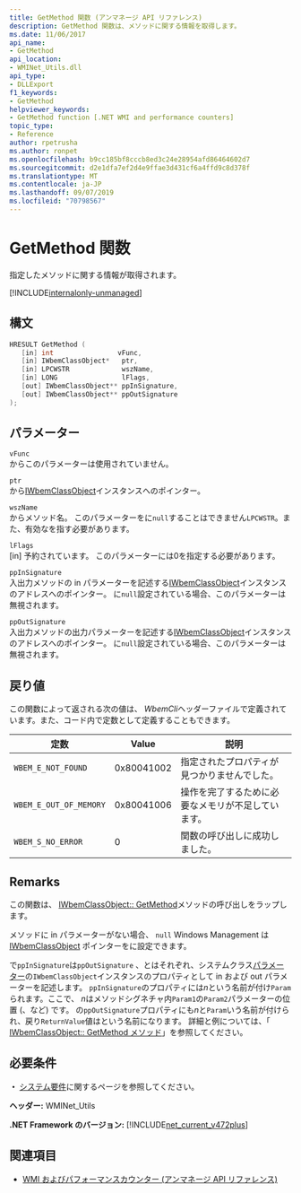 ```yaml
---
title: GetMethod 関数 (アンマネージ API リファレンス)
description: GetMethod 関数は、メソッドに関する情報を取得します。
ms.date: 11/06/2017
api_name:
- GetMethod
api_location:
- WMINet_Utils.dll
api_type:
- DLLExport
f1_keywords:
- GetMethod
helpviewer_keywords:
- GetMethod function [.NET WMI and performance counters]
topic_type:
- Reference
author: rpetrusha
ms.author: ronpet
ms.openlocfilehash: b9cc185bf8cccb8ed3c24e28954afd86464602d7
ms.sourcegitcommit: d2e1dfa7ef2d4e9ffae3d431cf6a4ffd9c8d378f
ms.translationtype: MT
ms.contentlocale: ja-JP
ms.lasthandoff: 09/07/2019
ms.locfileid: "70798567"
---
```

# <a name="getmethod-function"></a>GetMethod 関数

指定したメソッドに関する情報が取得されます。

[!INCLUDE[internalonly-unmanaged](../../../../includes/internalonly-unmanaged.md)]

## <a name="syntax"></a>構文

```cpp
HRESULT GetMethod (
   [in] int                vFunc,
   [in] IWbemClassObject*   ptr,
   [in] LPCWSTR             wszName,
   [in] LONG                lFlags,
   [out] IWbemClassObject** ppInSignature,
   [out] IWbemClassObject** ppOutSignature
);
```

## <a name="parameters"></a>パラメーター

`vFunc`\
からこのパラメーターは使用されていません。

`ptr`\
から[IWbemClassObject](/windows/desktop/api/wbemcli/nn-wbemcli-iwbemclassobject)インスタンスへのポインター。

`wszName`\
からメソッド名。 このパラメーターをに`null`することはできません`LPCWSTR`。また、有効なを指す必要があります。

`lFlags`\
[in] 予約されています。 このパラメーターには0を指定する必要があります。

`ppInSignature`\
入出力メソッドの in パラメーターを記述する[IWbemClassObject](/windows/desktop/api/wbemcli/nn-wbemcli-iwbemclassobject)インスタンスのアドレスへのポインター。 に`null`設定されている場合、このパラメーターは無視されます。

`ppOutSignature`\
入出力メソッドの出力パラメーターを記述する[IWbemClassObject](/windows/desktop/api/wbemcli/nn-wbemcli-iwbemclassobject)インスタンスのアドレスへのポインター。 に`null`設定されている場合、このパラメーターは無視されます。

## <a name="return-value"></a>戻り値

この関数によって返される次の値は、 *WbemCli*ヘッダーファイルで定義されています。また、コード内で定数として定義することもできます。

|定数  |Value  |説明  |
|---------|---------|---------|
|`WBEM_E_NOT_FOUND` | 0x80041002 | 指定されたプロパティが見つかりませんでした。 |
|`WBEM_E_OUT_OF_MEMORY` | 0x80041006 | 操作を完了するために必要なメモリが不足しています。 |
|`WBEM_S_NO_ERROR` | 0 | 関数の呼び出しに成功しました。  |

## <a name="remarks"></a>Remarks

この関数は、 [IWbemClassObject:: GetMethod](/windows/desktop/api/wbemcli/nf-wbemcli-iwbemclassobject-getmethod)メソッドの呼び出しをラップします。

メソッドに in パラメーターがない場合、 `null` Windows Management は [IWbemClassObject](/windows/desktop/api/wbemcli/nn-wbemcli-iwbemclassobject) ポインターをに設定できます。

で`ppInSignature`は`ppOutSignature` 、とはそれぞれ、システムクラス[パラメーター](/windows/desktop/WmiSdk/--parameters)の`IWbemClassObject`インスタンスのプロパティとして in および out パラメーターを記述します。 `ppInSignature`のプロパティには*n*という名前が付け`Param`られます。ここで、 *n*はメソッドシグネチャ内`Param1`の`Param2`パラメーターの位置 (、など) です。 の`ppOutSignature`プロパティにも*n*と`Param`いう名前が付けられ、戻り`ReturnValue`値はという名前になります。 詳細と例については、「 [IWbemClassObject:: GetMethod メソッド](/windows/desktop/api/wbemcli/nf-wbemcli-iwbemclassobject-getmethod)」を参照してください。

## <a name="requirements"></a>必要条件

**・** [システム要件](../../get-started/system-requirements.md)に関するページを参照してください。

**ヘッダー:** WMINet_Utils

**.NET Framework のバージョン:** [!INCLUDE[net_current_v472plus](../../../../includes/net-current-v472plus.md)]

## <a name="see-also"></a>関連項目

- [WMI およびパフォーマンスカウンター (アンマネージ API リファレンス)](index.md)
